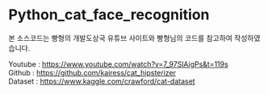 # Python_cat_face_recognition

본 소스코드는 빵형의 개발도상국 유튜브 사이트와 빵형님의 코드를 참고하여 작성하였습니다.

Youtube : https://www.youtube.com/watch?v=7_97SlAigPs&t=119s  
Github : https://github.com/kairess/cat_hipsterizer  
Dataset : https://www.kaggle.com/crawford/cat-dataset  
